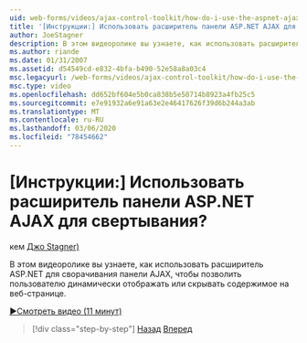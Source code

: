 ```yaml
---
uid: web-forms/videos/ajax-control-toolkit/how-do-i-use-the-aspnet-ajax-collapsable-panel-extender
title: '[Инструкции:] Использовать расширитель панели ASP.NET AJAX для свертывания? | Документы Майкрософт'
author: JoeStagner
description: В этом видеоролике вы узнаете, как использовать расширитель ASP.NET для сворачивания панели AJAX, чтобы позволить пользователю динамически отображать или скрывать содержимое на веб-странице.
ms.author: riande
ms.date: 01/31/2007
ms.assetid: d54549cd-e832-4bfa-b490-52e58a8a03c4
msc.legacyurl: /web-forms/videos/ajax-control-toolkit/how-do-i-use-the-aspnet-ajax-collapsable-panel-extender
msc.type: video
ms.openlocfilehash: dd652bf604e5b0ca838b5e50714b8923a4fb25c5
ms.sourcegitcommit: e7e91932a6e91a63e2e46417626f39d6b244a3ab
ms.translationtype: MT
ms.contentlocale: ru-RU
ms.lasthandoff: 03/06/2020
ms.locfileid: "78454662"
---
```

# <a name="how-do-i-use-the-aspnet-ajax-collapsable-panel-extender"></a>[Инструкции:] Использовать расширитель панели ASP.NET AJAX для свертывания?

кем [Джо Stagner)](https://github.com/JoeStagner)

В этом видеоролике вы узнаете, как использовать расширитель ASP.NET для сворачивания панели AJAX, чтобы позволить пользователю динамически отображать или скрывать содержимое на веб-странице.

[&#9654;Смотреть видео (11 минут)](https://channel9.msdn.com/Blogs/ASP-NET-Site-Videos/how-do-i-use-the-aspnet-ajax-collapsable-panel-extender)

> [!div class="step-by-step"]
> [Назад](how-do-i-use-the-aspnet-ajax-accordion-control.md)
> [Вперед](how-do-i-use-the-aspnet-ajax-draggable-panel-extender.md)
